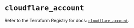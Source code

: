 # `cloudflare_account`

Refer to the Terraform Registry for docs: [`cloudflare_account`](https://registry.terraform.io/providers/cloudflare/cloudflare/5.10.0/docs/resources/account).
